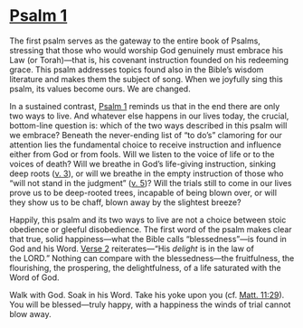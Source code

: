 # [Psalm 1](https://www.biblegateway.com/passage/?search=PS1&version=NASB)

The first psalm serves as the gateway to the entire book of Psalms, stressing that those who would worship God genuinely must embrace his Law (or Torah)—that is, his covenant instruction founded on his redeeming grace. This psalm addresses topics found also in the Bible’s wisdom literature and makes them the subject of song. When we joyfully sing this psalm, its values become ours. We are changed.

In a sustained contrast, [Psalm 1](https://www.biblegateway.com/passage/?search=PS1&version=NASB) reminds us that in the end there are only two ways to live. And whatever else happens in our lives today, the crucial, bottom-line question is: which of the two ways described in this psalm will we embrace? Beneath the never-ending list of “to do’s” clamoring for our attention lies the fundamental choice to receive instruction and influence either from God or from fools. Will we listen to the voice of life or to the voices of death? Will we breathe in God’s life-giving instruction, sinking deep roots ([v. 3](https://www.biblegateway.com/passage/?search=PS1.3&version=NASB)), or will we breathe in the empty instruction of those who “will not stand in the judgment” ([v. 5](https://www.biblegateway.com/passage/?search=PS1.5&version=NASB))? Will the trials still to come in our lives prove us to be deep-rooted trees, incapable of being blown over, or will they show us to be chaff, blown away by the slightest breeze?

Happily, this psalm and its two ways to live are not a choice between stoic obedience or gleeful disobedience. The first word of the psalm makes clear that true, solid happiness—what the Bible calls “blessedness”—is found in God and his Word. [Verse 2](https://www.biblegateway.com/passage/?search=PS1.2&version=NASB) reiterates—“His _delight_ is in the law of the LORD.” Nothing can compare with the blessedness—the fruitfulness, the flourishing, the prospering, the delightfulness, of a life saturated with the Word of God.

Walk with God. Soak in his Word. Take his yoke upon you (cf. [Matt. 11:29](https://www.biblegateway.com/passage/?search=MT11.29&version=NASB)). You will be blessed—truly happy, with a happiness the winds of trial cannot blow away.